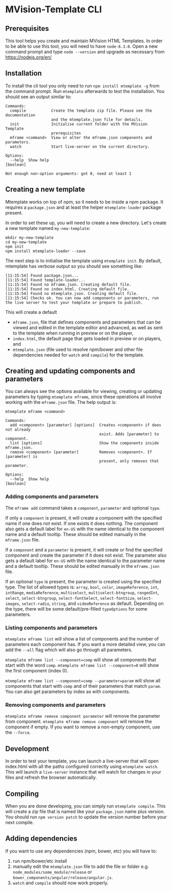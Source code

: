 # MVision-Template CLI

## Prerequisites
This tool helps you create and maintain MVision HTML Templates. In order to be able to use this tool, you will need to have `node-6.3.0`. Open a new command prompt and type `node --version` and upgrade as necessary from https://nodejs.org/en/

## Installation

To install the cli tool you only need to run `npm install mtemplate -g` from the command prompt. Run `mtemplate` afterwards to test the installation. You should see an output similar to:
```shell
Commands:
  compile           Create the template zip file. Please see the documentation
                    and the mtemplate.json file for details.
  init              Initialise current folder with the MVision Template
                    prerequisites
  mframe <command>  View or alter the mframe.json components and parameters.
  watch             Start live-server on the current directory.

Options:
  --help  Show help                                                    [boolean]

Not enough non-option arguments: got 0, need at least 1
```

## Creating a new template
Mtemplate works on top of npm, so it needs to be inside a npm package. It requires a `package.json` and at least the helper `mtemplate-loader` package present.

In order to set these up, you will need to create a new directory. Let's create a new template named `my-new-template`:
```shell
mkdir my-new-template
cd my-new-template
npm init
npm install mtemplate-loader --save
```

The next step is to initialise the template using `mtemplate init`. By default, mtemplate has verbose output so you should see something like:
```shell
[11:15:54] Found package.json...
[11:15:54] Found template-loader...
[11:15:54] Found no mframe.json. Creating default file.
[11:15:54] Found no index.html. Creating default file.
[11:15:54] Found no mtemplate.json. Creating default file.
[11:15:54] Checks ok. You can now add components or parameters, run the live server to test your template or prepare to publish.
```

This will create a default 
- `mframe.json`, file that defines components and parameters that can be viewed and edited in the template editor and advanced, as well as sent to the template when running in preview or on the player, 
- `index.html`, the default page that gets loaded in preview or on players, and 
- `mtemplate.json` (file used to resolve npm/bower and other file dependencies needed for `watch` and `compile`) for the template.

## Creating and updating components and parameters

You can always see the options available for viewing, creating or updating parameters by typing `mtemplate mframe`, since these operations all involve working with the `mframe.json` file. The help output is:
```shell
mtemplate mframe <command>

Commands:
  add <component> [parameter] [options]  Creates <component> if does not already
                                         exist. Adds [parameter] to component.
  list [options]                         Show the components inside mframe.json.
  remove <component> [parameter]         Removes <component>. If [parameter] is
                                         present, only removes that parameter.

Options:
  --help  Show help                                                    [boolean]
```

### Adding components and parameters
The `mframe add` command takes a `component`, `parameter` and optional `type`. 

If only a `component` is present, it will create a component with the specified name if one does not exist. If one exists it does nothing. The component also gets a default label for `en-US` with the name identical to the component name and a default tooltip. These should be edited manually in the `mframe.json` file.

If a `component` and a `parameter` is present, it will create or find the specified component and create the parameter if it does not exist. The parameter also gets a default label for `en-US` with the name identical to the parameter name and a default tooltip. These should be edited manually in the `mframe.json` file. 

If an optional `type` is present, the parameter is created using the specified type. The list of allowed types is: `array`, `bool`, `color`, `imageReference`, `int`, `intRange`, `mediaReference`, `multiselect`, `multiselect-btngroup`, `rangedInt`, `select`, `select-btngroup`, `select-fontSelect`, `select-fontSize`, `select-images`, `select-radio`, `string`, and `videoReference` as default. Depending on the type, there will be some default/pre-filled `typeOptions` for some parameters.

### Listing components and parameters
`mtemplate mframe list` will show a list of components and the number of parameters each component has. If you want a more detailed view, you can add the `--all` flag which will also go through all parameters.

`mtemplate mframe list --component=comp` will show all components that start with the word `comp`. `mtemplate mframe list --component=0` will show the first component (index 0).

`mtemplate mframe list --component=comp --parameter=param` will show all components that start with `comp` and of their parameters that match `param`. You can also get parameters by index as with components.

### Removing components and parameters
`mtemplate mframe remove component parameter` will remove the parameter from component.
`mtemplate mframe remove component` will remove the component if empty. If you want to remove a non-empty component, use the `--force`.

## Development
In order to test your template, you can launch a live-server that will open index.html with all the paths configured correctly using `mtemplate watch`. This will launch a `live-server` instance that will watch for changes in your files and refresh the browser automatically.

## Compiling
When you are done developing, you can simply run `mtemplate compile`. This will create a zip file that is named like your `package.json` name plus version. You should run `npm version patch` to update the version number before your next compile.

## Adding dependencies
If you want to use any dependencies (npm, bower, etc) you will have to:

1) run npm/bower/etc install
2) manually edit the `mtemplate.json` file to add the file or folder e.g. `node_modules/some_module/release` or `bower_components/angular/release/angular.js`.
3) `watch` and `compile` should now work properly.
